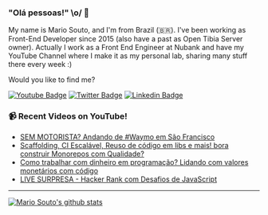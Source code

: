 ### "Olá pessoas!" \o/ 👋

My name is Mario Souto, and I'm from Brazil (🇧🇷). I've been working as Front-End Developer since 2015 (also have a past as Open Tibia Server owner). Actually I work as a Front End Engineer at Nubank and have my YouTube Channel where I make it as my personal lab, sharing many stuff there every week :)

Would you like to find me?

[![Youtube Badge](https://img.shields.io/badge/-Youtube-FF0000?style=flat-square&labelColor=FF0000&logo=youtube&logoColor=white&link=https://youtube.com/c/DevSoutinho)](https://youtube.com/c/DevSoutinho)
[![Twitter Badge](https://img.shields.io/badge/-Twitter-1ca0f1?style=flat-square&labelColor=1ca0f1&logo=twitter&logoColor=white&link=https://twitter.com/omariosouto)](https://twitter.com/omariosouto)
[![Linkedin Badge](https://img.shields.io/badge/-LinkedIn-blue?style=flat-square&logo=Linkedin&logoColor=white&link=https://www.linkedin.com/in/omariosouto)](https://www.linkedin.com/in/omariosouto)

### 📹 Recent Videos on YouTube!

<!-- YOUTUBE:START -->
- [SEM MOTORISTA? Andando de #Waymo em São Francisco](https://www.youtube.com/watch?v=zRRUH-n1eAk)
- [Scaffolding, CI Escalável, Reuso de código em libs e mais! bora construir Monorepos com Qualidade?](https://www.youtube.com/watch?v=E_QFs37xIUw)
- [Como trabalhar com dinheiro em programação? Lidando com valores monetários com código](https://www.youtube.com/watch?v=IH_rzjz4_N8)
- [LIVE SURPRESA - Hacker Rank com Desafios de JavaScript](https://www.youtube.com/watch?v=lOYSFfMDXiE)
<!-- YOUTUBE:END -->

____


[![Mario Souto's github stats](https://github-readme-stats.vercel.app/api?username=omariosouto&theme=dark&show_icons=true&count_private=true)](https://github.com/omariosouto)
